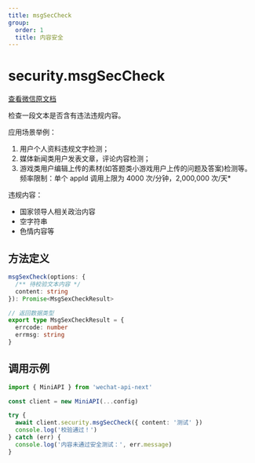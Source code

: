 ```yaml
---
title: msgSecCheck
group:
  order: 1
  title: 内容安全
---
```


# security.msgSecCheck

[查看微信原文档](https://developers.weixin.qq.com/miniprogram/dev/api-backend/open-api/sec-check/security.msgSecCheck.html)

检查一段文本是否含有违法违规内容。

应用场景举例：

1. 用户个人资料违规文字检测；
2. 媒体新闻类用户发表文章，评论内容检测；
3. 游戏类用户编辑上传的素材(如答题类小游戏用户上传的问题及答案)检测等。 频率限制：单个 appId 调用上限为 4000 次/分钟，2,000,000 次/天\*

违规内容：

- 国家领导人相关政治内容
- 空字符串
- 色情内容等

## 方法定义

```typescript
msgSexCheck(options: {
  /** 待校验文本内容 */
  content: string
}): Promise<MsgSexCheckResult>

// 返回数据类型
export type MsgSexCheckResult = {
  errcode: number
  errmsg: string
}
```

## 调用示例

```typescript
import { MiniAPI } from 'wechat-api-next'

const client = new MiniAPI(...config)

try {
  await client.security.msgSecCheck({ content: '测试' })
  console.log('校验通过！')
} catch (err) {
  console.log('内容未通过安全测试：', err.message)
}
```
